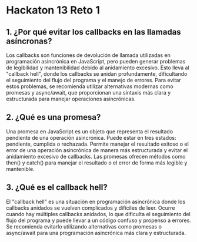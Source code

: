 # Hackaton 13 Reto 1

## 1.  ¿Por qué evitar los callbacks en las llamadas asíncronas?

Los callbacks son funciones de devolución de llamada utilizadas en programación asincrónica en JavaScript, pero pueden generar problemas de legibilidad y mantenibilidad debido al anidamiento excesivo. Esto lleva al "callback hell", donde los callbacks se anidan profundamente, dificultando el seguimiento del flujo del programa y el manejo de errores. Para evitar estos problemas, se recomienda utilizar alternativas modernas como promesas y async/await, que proporcionan una sintaxis más clara y estructurada para manejar operaciones asincrónicas.


## 2. ¿Qué es una promesa?

Una promesa en JavaScript es un objeto que representa el resultado pendiente de una operación asincrónica. Puede estar en tres estados: pendiente, cumplida o rechazada. Permite manejar el resultado exitoso o el error de una operación asincrónica de manera más estructurada y evitar el anidamiento excesivo de callbacks. Las promesas ofrecen métodos como then() y catch() para manejar el resultado o el error de forma más legible y mantenible.


## 3. ¿Qué es el callback hell?

El "callback hell" es una situación en programación asincrónica donde los callbacks anidados se vuelven complicados y difíciles de leer. Ocurre cuando hay múltiples callbacks anidados, lo que dificulta el seguimiento del flujo del programa y puede llevar a un código confuso y propenso a errores. Se recomienda evitarlo utilizando alternativas como promesas o async/await para una programación asincrónica más clara y estructurada.